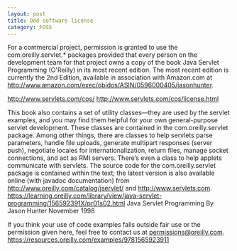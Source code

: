 ```yaml
---
layout: post
title: Odd software license
category: FOSS
---
```



For a commercial project, permission is granted to use the
com.oreilly.servlet.* packages provided that every person on the
development team for that project owns a copy of the book Java Servlet
Programming (O'Reilly) in its most recent edition. The most recent
edition is currently the 2nd Edition, available in association with
Amazon.com at
http://www.amazon.com/exec/obidos/ASIN/0596000405/jasonhunter.

http://www.servlets.com/cos/
http://www.servlets.com/cos/license.html

 
This book also contains a set of utility classes—they are used by the
servlet examples, and you may find them helpful for your own
general-purpose servlet development. These classes are contained in the
com.oreilly.servlet package. Among other things, there are classes to
help servlets parse parameters, handle file uploads, generate multipart
responses (server push), negotiate locales for internationalization,
return files, manage socket connections, and act as RMI servers. There’s
even a class to help applets communicate with servlets. The source code
for the com.oreilly.servlet package is contained within the text; the
latest version is also available online (with javadoc documentation)
from http://www.oreilly.com/catalog/jservlet/ and
http://www.servlets.com.
https://learning.oreilly.com/library/view/java-servlet-programming/156592391X/pr01s02.html
Java Servlet Programming
By Jason Hunter
November 1998


If you think your use of code examples falls outside fair use or the
permission given here, feel free to contact us at
permissions@oreilly.com.
https://resources.oreilly.com/examples/9781565923911
